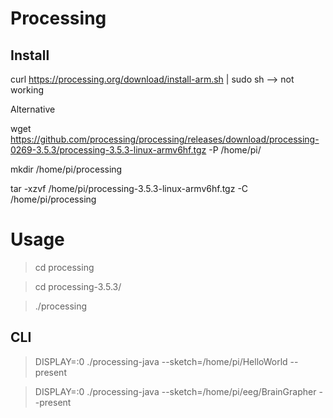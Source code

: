 # Processing

## Install
curl https://processing.org/download/install-arm.sh | sudo sh
--> not working

Alternative

wget https://github.com/processing/processing/releases/download/processing-0269-3.5.3/processing-3.5.3-linux-armv6hf.tgz -P /home/pi/

mkdir /home/pi/processing

tar -xzvf /home/pi/processing-3.5.3-linux-armv6hf.tgz -C /home/pi/processing

# Usage

>cd processing

>cd processing-3.5.3/

>./processing

## CLI

>DISPLAY=:0 ./processing-java --sketch=/home/pi/HelloWorld --present

>DISPLAY=:0 ./processing-java --sketch=/home/pi/eeg/BrainGrapher --present